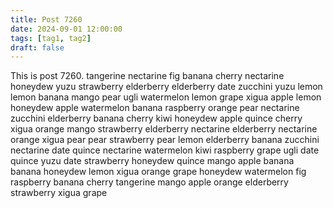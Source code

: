 ```yaml
---
title: Post 7260
date: 2024-09-01 12:00:00
tags: [tag1, tag2]
draft: false
---
```

This is post 7260.
tangerine
nectarine
fig
banana
cherry
nectarine
honeydew
yuzu
strawberry
elderberry
elderberry
date
zucchini
yuzu
lemon
lemon
banana
mango
pear
ugli
watermelon
lemon
grape
xigua
apple
lemon
honeydew
apple
watermelon
banana
raspberry
orange
pear
nectarine
zucchini
elderberry
banana
cherry
kiwi
honeydew
apple
quince
cherry
xigua
orange
mango
strawberry
elderberry
nectarine
elderberry
nectarine
orange
xigua
pear
pear
strawberry
pear
lemon
elderberry
banana
zucchini
nectarine
date
quince
nectarine
watermelon
kiwi
raspberry
grape
ugli
date
quince
yuzu
date
strawberry
honeydew
quince
mango
apple
banana
banana
honeydew
lemon
xigua
orange
grape
honeydew
watermelon
fig
raspberry
banana
cherry
tangerine
mango
apple
orange
elderberry
strawberry
xigua
grape
